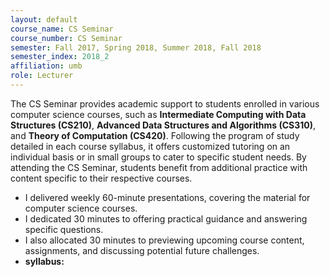 ```yaml
---
layout: default
course_name: CS Seminar
course_number: CS Seminar
semester: Fall 2017, Spring 2018, Summer 2018, Fall 2018
semester_index: 2018_2
affiliation: umb 
role: Lecturer
---
```

The CS Seminar provides academic support to students enrolled in various computer science courses, such as **Intermediate Computing with Data Structures (CS210)**, **Advanced Data Structures and Algorithms (CS310)**, and **Theory of Computation (CS420)**. Following the program of study detailed in each course syllabus, it offers customized tutoring on an individual basis or in small groups to cater to specific student needs. By attending the CS Seminar, students benefit from additional practice with content specific to their respective courses.

- I delivered weekly 60-minute presentations, covering the material for computer science courses.
- I dedicated 30 minutes to offering practical guidance and answering specific questions.
- I also allocated 30 minutes to previewing upcoming course content, assignments, and discussing potential future challenges.
- **syllabus:** <a href="{{ 'teaching/2018-fall-cs-seminar/cs_seminar_syllabus_fall2018.pdf' | prepend: '/assets/pdf/' | relative_url }}" class="z-depth-0" role="button" target="_blank"><i class="fas fa-file-pdf"></i></a>